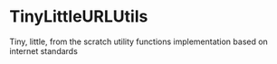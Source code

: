 # TinyLittleURLUtils
Tiny, little, from the scratch utility functions implementation based on internet standards
